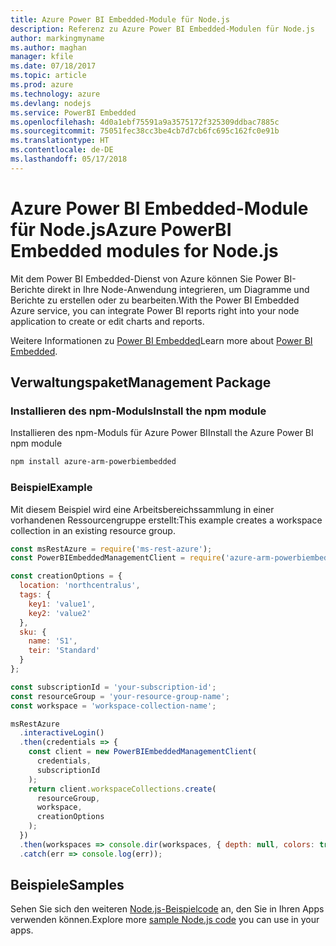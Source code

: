 ```yaml
---
title: Azure Power BI Embedded-Module für Node.js
description: Referenz zu Azure Power BI Embedded-Modulen für Node.js
author: markingmyname
ms.author: maghan
manager: kfile
ms.date: 07/18/2017
ms.topic: article
ms.prod: azure
ms.technology: azure
ms.devlang: nodejs
ms.service: PowerBI Embedded
ms.openlocfilehash: 4d0a1ebf75591a9a3575172f325309ddbac7885c
ms.sourcegitcommit: 75051fec38cc3be4cb7d7cb6fc695c162fc0e91b
ms.translationtype: HT
ms.contentlocale: de-DE
ms.lasthandoff: 05/17/2018
---
```

# <a name="azure-powerbi-embedded-modules-for-nodejs"></a><span data-ttu-id="90619-103">Azure Power BI Embedded-Module für Node.js</span><span class="sxs-lookup"><span data-stu-id="90619-103">Azure PowerBI Embedded modules for Node.js</span></span>

<span data-ttu-id="90619-104">Mit dem Power BI Embedded-Dienst von Azure können Sie Power BI-Berichte direkt in Ihre Node-Anwendung integrieren, um Diagramme und Berichte zu erstellen oder zu bearbeiten.</span><span class="sxs-lookup"><span data-stu-id="90619-104">With the Power BI Embedded Azure service, you can integrate Power BI reports right into your node application to create or edit charts and reports.</span></span>

<span data-ttu-id="90619-105">Weitere Informationen zu [Power BI Embedded](https://powerbi.microsoft.com/documentation/powerbi-developer-embedding/)</span><span class="sxs-lookup"><span data-stu-id="90619-105">Learn more about [Power BI Embedded](https://powerbi.microsoft.com/documentation/powerbi-developer-embedding/).</span></span>

## <a name="management-package"></a><span data-ttu-id="90619-106">Verwaltungspaket</span><span class="sxs-lookup"><span data-stu-id="90619-106">Management Package</span></span>

### <a name="install-the-npm-module"></a><span data-ttu-id="90619-107">Installieren des npm-Moduls</span><span class="sxs-lookup"><span data-stu-id="90619-107">Install the npm module</span></span>

<span data-ttu-id="90619-108">Installieren des npm-Moduls für Azure Power BI</span><span class="sxs-lookup"><span data-stu-id="90619-108">Install the Azure Power BI npm module</span></span>

```bash
npm install azure-arm-powerbiembedded
```

### <a name="example"></a><span data-ttu-id="90619-109">Beispiel</span><span class="sxs-lookup"><span data-stu-id="90619-109">Example</span></span>

<span data-ttu-id="90619-110">Mit diesem Beispiel wird eine Arbeitsbereichssammlung in einer vorhandenen Ressourcengruppe erstellt:</span><span class="sxs-lookup"><span data-stu-id="90619-110">This example creates a workspace collection in an existing resource group.</span></span>

```javascript
const msRestAzure = require('ms-rest-azure');
const PowerBIEmbeddedManagementClient = require('azure-arm-powerbiembedded');

const creationOptions = {
  location: 'northcentralus',
  tags: {
    key1: 'value1',
    key2: 'value2'
  },
  sku: {
    name: 'S1',
    teir: 'Standard'
  }
};

const subscriptionId = 'your-subscription-id';
const resourceGroup = 'your-resource-group-name';
const workspace = 'workspace-collection-name';

msRestAzure
  .interactiveLogin()
  .then(credentials => {
    const client = new PowerBIEmbeddedManagementClient(
      credentials,
      subscriptionId
    );
    return client.workspaceCollections.create(
      resourceGroup,
      workspace,
      creationOptions
    );
  })
  .then(workspaces => console.dir(workspaces, { depth: null, colors: true }))
  .catch(err => console.log(err));
```

## <a name="samples"></a><span data-ttu-id="90619-111">Beispiele</span><span class="sxs-lookup"><span data-stu-id="90619-111">Samples</span></span>

<span data-ttu-id="90619-112">Sehen Sie sich den weiteren [Node.js-Beispielcode](https://azure.microsoft.com/resources/samples/?platform=nodejs) an, den Sie in Ihren Apps verwenden können.</span><span class="sxs-lookup"><span data-stu-id="90619-112">Explore more [sample Node.js code](https://azure.microsoft.com/resources/samples/?platform=nodejs) you can use in your apps.</span></span>
